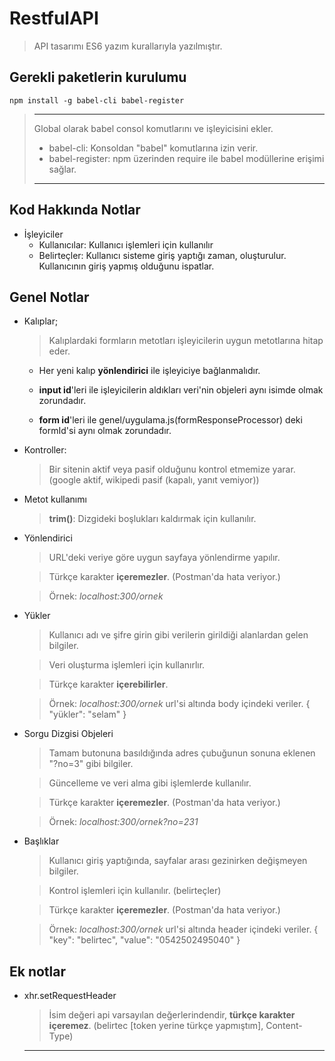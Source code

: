 # RestfulAPI

> API tasarımı
> ES6 yazım kurallarıyla yazılmıştır.

## Gerekli paketlerin kurulumu

```CMD
npm install -g babel-cli babel-register
```

> ---
> Global olarak babel consol komutlarını ve işleyicisini ekler.
> * babel-cli: Konsoldan "babel" komutlarına izin verir.
> * babel-register: npm üzerinden require ile babel modüllerine erişimi sağlar.
> ---

## Kod Hakkında Notlar

- İşleyiciler
  - Kullanıcılar: Kullanıcı işlemleri için kullanılır
  - Belirteçler: Kullanıcı sisteme giriş yaptığı zaman, oluşturulur. Kullanıcının giriş yapmış olduğunu ispatlar.

## Genel Notlar

- Kalıplar;

  > Kalıplardaki formların metotları işleyicilerin uygun metotlarına hitap eder.

  - Her yeni kalıp **yönlendirici** ile işleyiciye bağlanmalıdır.

  - **input id**'leri ile işleyicilerin aldıkları veri'nin objeleri aynı isimde olmak zorundadır.

  - **form id**'leri ile genel/uygulama.js(formResponseProcessor) deki formId'si aynı olmak zorundadır.

- Kontroller:

  > Bir sitenin aktif veya pasif olduğunu kontrol etmemize yarar. (google aktif, wikipedi pasif (kapalı, yanıt vemiyor))

- Metot kullanımı

  > **trim()**: Dizgideki boşlukları kaldırmak için kullanılır.

- Yönlendirici

  > URL'deki veriye göre uygun sayfaya yönlendirme yapılır.

  > Türkçe karakter **içeremezler**. (Postman'da hata veriyor.)

  > Örnek: _localhost:300/ornek_

- Yükler

  > Kullanıcı adı ve şifre girin gibi verilerin girildiği alanlardan gelen bilgiler.

  > Veri oluşturma işlemleri için kullanırlır.

  > Türkçe karakter **içerebilirler**.

  > Örnek: _localhost:300/ornek_ url'si altında body içindeki veriler.
  > { "yükler": "selam" }

- Sorgu Dizgisi Objeleri

  > Tamam butonuna basıldığında adres çubuğunun sonuna eklenen "?no=3" gibi bilgiler.

  > Güncelleme ve veri alma gibi işlemlerde kullanılır.

  > Türkçe karakter **içeremezler**. (Postman'da hata veriyor.)

  > Örnek: _localhost:300/ornek?no=231_

- Başlıklar

  > Kullanıcı giriş yaptığında, sayfalar arası gezinirken değişmeyen bilgiler.

  > Kontrol işlemleri için kullanılır. (belirteçler)

  > Türkçe karakter **içeremezler**. (Postman'da hata veriyor.)

  > Örnek: _localhost:300/ornek_ url'si altında header içindeki veriler.
  > { "key": "belirtec", "value": "0542502495040" }

## Ek notlar

- xhr.setRequestHeader

  > İsim değeri api varsayılan değerlerindendir, **türkçe karakter içeremez**. (belirtec [token yerine türkçe yapmıştım], Content-Type)

  ***
